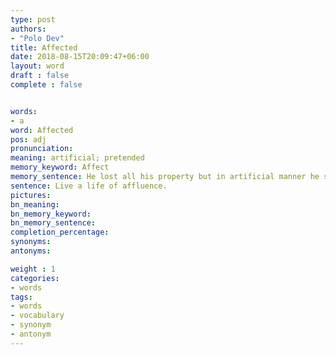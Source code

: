 ```yaml
---
type: post
authors:
- "Polo Dev"
title: Affected
date: 2018-08-15T20:09:47+06:00
layout: word
draft : false
complete : false


words:
- a
word: Affected
pos: adj
pronunciation:
meaning: artificial; pretended
memory_keyword: Affect
memory_sentence: He lost all his property but in artificial manner he showed that it didn't affect on him
sentence: Live a life of affluence.
pictures:
bn_meaning: 
bn_memory_keyword: 
bn_memory_sentence:
completion_percentage:
synonyms:
antonyms:

weight : 1
categories:
- words
tags:
- words
- vocabulary
- synonym
- antonym
---
```

